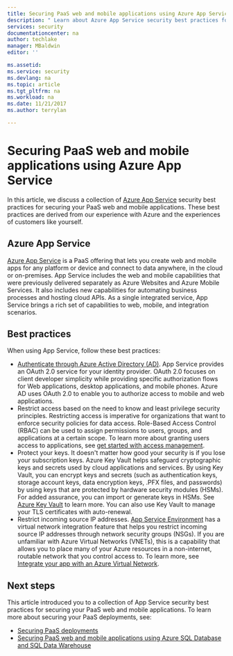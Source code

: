 ```yaml
---
title: Securing PaaS web and mobile applications using Azure App Service | Microsoft Docs
description: " Learn about Azure App Service security best practices for securing your PaaS web and mobile applications. "
services: security
documentationcenter: na
author: techlake
manager: MBaldwin
editor: ''

ms.assetid:
ms.service: security
ms.devlang: na
ms.topic: article
ms.tgt_pltfrm: na
ms.workload: na
ms.date: 11/21/2017
ms.author: terrylan

---
```

# Securing PaaS web and mobile applications using Azure App Service

In this article, we discuss a collection of [Azure App Service](https://azure.microsoft.com/services/app-service/) security best practices for securing your PaaS web and mobile applications. These best practices are derived from our experience with Azure and the experiences of customers like yourself.

## Azure App Service
[Azure App Service](../app-service/app-service-web-overview.md) is a PaaS offering that lets you create web and mobile apps for any platform or device and connect to data anywhere, in the cloud or on-premises. App Service includes the web and mobile capabilities that were previously delivered separately as Azure Websites and Azure Mobile Services. It also includes new capabilities for automating business processes and hosting cloud APIs. As a single integrated service, App Service brings a rich set of capabilities to web, mobile, and integration scenarios.

## Best practices

When using App Service, follow these best practices:

- [Authenticate through Azure Active Directory (AD)](../app-service/app-service-authentication-overview.md). App Service provides an OAuth 2.0 service for your identity provider. OAuth 2.0 focuses on client developer simplicity while providing specific authorization flows for Web applications, desktop applications, and mobile phones. Azure AD uses OAuth 2.0 to enable you to authorize access to mobile and web applications.
- Restrict access based on the need to know and least privilege security principles. Restricting access is imperative for organizations that want to enforce security policies for data access. Role-Based Access Control (RBAC) can be used to assign permissions to users, groups, and applications at a certain scope. To learn more about granting users access to applications, see [get started with access management](../role-based-access-control/overview.md).
- Protect your keys. It doesn't matter how good your security is if you lose your subscription keys. Azure Key Vault helps safeguard cryptographic keys and secrets used by cloud applications and services. By using Key Vault, you can encrypt keys and secrets (such as authentication keys, storage account keys, data encryption keys, .PFX files, and passwords) by using keys that are protected by hardware security modules (HSMs). For added assurance, you can import or generate keys in HSMs. See [Azure Key Vault](../key-vault/key-vault-whatis.md) to learn more. You can also use Key Vault to manage your TLS certificates with auto-renewal.
- Restrict incoming source IP addresses. [App Service Environment](../app-service/environment/intro.md) has a virtual network integration feature that helps you restrict incoming source IP addresses through network security groups (NSGs). If you are unfamiliar with Azure Virtual Networks (VNETs), this is a capability that allows you to place many of your Azure resources in a non-internet, routable network that you control access to. To learn more, see [Integrate your app with an Azure Virtual Network](../app-service/web-sites-integrate-with-vnet.md).

## Next steps
This article introduced you to a collection of App Service security best practices for securing your PaaS web and mobile applications. To learn more about securing your PaaS deployments, see:

- [Securing PaaS deployments](security-paas-deployments.md)
- [Securing PaaS web and mobile applications using Azure SQL Database and SQL Data Warehouse](security-paas-applications-using-sql.md)
